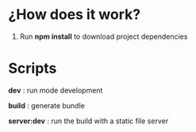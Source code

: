 # ¿How does it work?

1. Run **npm install**  to download project dependencies

# Scripts

**dev** : run mode development

**build** : generate bundle

**server:dev** : run the build with a static file server
